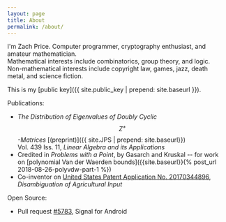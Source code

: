 ```yaml
---
layout: page
title: About
permalink: /about/
---
```


I'm Zach Price. Computer programmer, cryptography enthusiast, and amateur mathematician.  
Mathematical interests include combinatorics, group theory, and logic.  
Non-mathematical interests include copyright law, games, jazz, death metal, and science fiction.

This is my [public key]({{ site.public_key | prepend: site.baseurl }}).

Publications:

* _The Distribution of Eigenvalues of Doubly Cyclic $$Z^+$$-Matrices_ [(preprint)]({{ site.JPS | prepend: site.baseurl}})  
Vol. 439 Iss. 11, _Linear Algebra and its Applications_  
* Credited in _Problems with a Point_, by Gasarch and Kruskal -- for work on [polynomial Van der Waerden bounds]({{site.baseurl}}{% post_url 2018-08-26-polyvdw-part-1 %})
* Co-inventor on [United States Patent Application No. 20170344896](http://appft.uspto.gov/netacgi/nph-Parser?Sect1=PTO1&Sect2=HITOFF&d=PG01&p=1&u=%2Fnetahtml%2FPTO%2Fsrchnum.html&r=1&f=G&l=50&s1=%2220170344896%22),
_Disambiguation of Agricultural Input_

Open Source:

* Pull request [#5783](https://github.com/WhisperSystems/Signal-Android/pull/5783), Signal for Android
